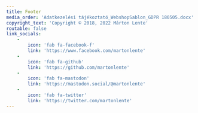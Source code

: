 ```yaml
---
title: Footer
media_order: 'Adatkezelési tájékoztató_WebshopSablon_GDPR 180505.docx'
copyright_text: 'Copyright © 2018, 2022 Márton Lente'
routable: false
link_socials:
    -
        icon: 'fab fa-facebook-f'
        link: 'https://www.facebook.com/martonlente'
    -
        icon: 'fab fa-github'
        link: 'https://github.com/martonlente'
    -
        icon: 'fab fa-mastodon'
        link: 'https://mastodon.social/@martonlente'
    -
        icon: 'fab fa-twitter'
        link: 'https://twitter.com/martonlente'
---
```


